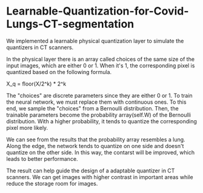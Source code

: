 # Learnable-Quantization-for-Covid-Lungs-CT-segmentation

We implemented a learnable physical quantization layer to simulate the quantizers in CT scanners.

In the physical layer there is an array called choices of the same size of the input images, which are either 0 or 1. When it's 1, the corresponding pixel is quantized based on the following formula.

X_q = floor(X/2^k) * 2^k

The "choices" are discrete parameters since they are either 0 or 1. To train the neural network, we must replace them with continuous ones. To this end, we sample the "choices" from a Bernoulli distribution. Then, the trainable parameters become the probability array(self.W) of the Bernoulli distribution. With a higher probability, it tends to quantize the corresponding pixel more likely.

We can see from the results that the probability array resembles a lung. Along the edge, the network tends to quantize on one side and doesn't quantize on the other side. In this way, the contarst will be improved, which leads to better performance.

The result can help guide the design of a adaptable quantizer in CT scanners. We can get images with higher contrast in important areas while reduce the storage room for images.

